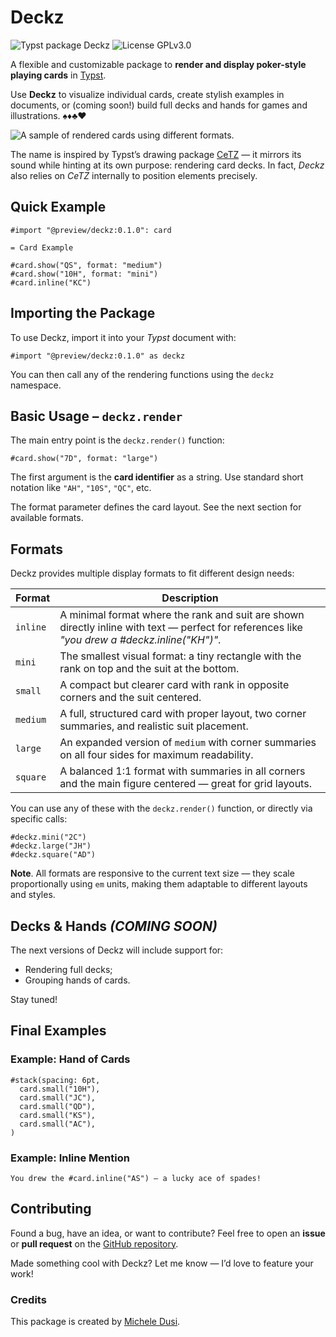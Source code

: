 # Deckz

<a href="https://github.com/typst/packages/tree/main/packages/preview/deckz" style="text-decoration: none;"><img src="https://img.shields.io/badge/typst-package-239dad?style=flat" alt="Typst package Deckz" /></a>
<a href="https://www.gnu.org/licenses/gpl-3.0.en.html" style="text-decoration: none;"><img src="https://img.shields.io/badge/license-GPLv3-brightgreen?style=flat" alt="License GPLv3.0" /></a>

A flexible and customizable package to **render and display poker-style playing cards** in [Typst](https://typst.app/).

Use **Deckz** to visualize individual cards, create stylish examples in documents, or (coming soon!) build full decks and hands for games and illustrations. ♠️♦️♣️♥️

![A sample of rendered cards using different formats.](docs/example_cards.png)

The name is inspired by Typst’s drawing package [CeTZ](https://typst.app/universe/package/cetz) — it mirrors its sound while hinting at its own purpose: rendering card decks.
In fact, _Deckz_ also relies on _CeTZ_ internally to position elements precisely.


## Quick Example

```typ
#import "@preview/deckz:0.1.0": card

= Card Example

#card.show("QS", format: "medium")
#card.show("10H", format: "mini")
#card.inline("KC")
```

## Importing the Package
To use Deckz, import it into your _Typst_ document with:

```typ
#import "@preview/deckz:0.1.0" as deckz
```

You can then call any of the rendering functions using the `deckz` namespace.

## Basic Usage – `deckz.render`

The main entry point is the `deckz.render()` function:

```typ
#card.show("7D", format: "large")
```

The first argument is the **card identifier** as a string. Use standard short notation like `"AH"`, `"10S"`, `"QC"`, etc.

The format parameter defines the card layout. See the next section for available formats.

## Formats

Deckz provides multiple display formats to fit different design needs:

| Format | Description |
| --- | --- |
| `inline` | A minimal format where the rank and suit are shown directly inline with text — perfect for references like *"you drew a #deckz.inline("KH")"*. |
| `mini`   | The smallest visual format: a tiny rectangle with the rank on top and the suit at the bottom. |
| `small`  | A compact but clearer card with rank in opposite corners and the suit centered. |
| `medium` | A full, structured card with proper layout, two corner summaries, and realistic suit placement. |
| `large`  | An expanded version of `medium` with corner summaries on all four sides for maximum readability. |
| `square` | A balanced 1:1 format with summaries in all corners and the main figure centered — great for grid layouts. |

You can use any of these with the `deckz.render()` function, or directly via specific calls:

```typ
#deckz.mini("2C")
#deckz.large("JH")
#deckz.square("AD")
```

**Note**. All formats are responsive to the current text size — they scale proportionally using `em` units, making them adaptable to different layouts and styles.

## Decks & Hands *(COMING SOON)*
The next versions of Deckz will include support for:

- Rendering full decks;
- Grouping hands of cards. 

Stay tuned!

## Final Examples

### Example: Hand of Cards
```typ
#stack(spacing: 6pt,
  card.small("10H"),
  card.small("JC"),
  card.small("QD"),
  card.small("KS"),
  card.small("AC"),
)
```

### Example: Inline Mention
```typ
You drew the #card.inline("AS") — a lucky ace of spades!
```

## Contributing
Found a bug, have an idea, or want to contribute?
Feel free to open an **issue** or **pull request** on the [GitHub repository](https://github.com/micheledusi/Deckz).

Made something cool with Deckz? Let me know — I’d love to feature your work!

### Credits
This package is created by [Michele Dusi](https://github.com/micheledusi).

